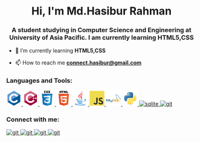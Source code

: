 <h1 align="center">Hi, I'm Md.Hasibur Rahman</h1>
<h3 align="center">A student studying in Computer Science and Engineering at University of Asia Pacific. I am currently learning HTML5,CSS</h3>



- 🌱 I’m currently learning **HTML5,CSS**

- 📫 How to reach me **connect.hasibur@gmail.com**



<h3 align="left">Languages and Tools:</h3>
<p align="left"> 
 <a href="https://www.cprogramming.com/" target="_blank"> <img src="https://raw.githubusercontent.com/devicons/devicon/master/icons/c/c-original.svg" alt="c" width="40" height="40"/> </a> 
  <a href="https://www.w3schools.com/cpp/" target="_blank"> <img src="https://raw.githubusercontent.com/devicons/devicon/master/icons/cplusplus/cplusplus-original.svg" alt="cplusplus" width="40" height="40"/> </a>
  <a href="https://www.w3schools.com/css/" target="_blank"> <img src="https://raw.githubusercontent.com/devicons/devicon/master/icons/css3/css3-original-wordmark.svg" alt="css3" width="40" height="40"/> </a> 
  <a href="https://www.w3.org/html/" target="_blank"> <img src="https://raw.githubusercontent.com/devicons/devicon/master/icons/html5/html5-original-wordmark.svg" alt="html5" width="40" height="40"/> </a>
  <a href="https://www.java.com" target="_blank"> <img src="https://raw.githubusercontent.com/devicons/devicon/master/icons/java/java-original.svg" alt="java" width="40" height="40"/> </a> 
  <a href="https://developer.mozilla.org/en-US/docs/Web/JavaScript" target="_blank"> <img src="https://raw.githubusercontent.com/devicons/devicon/master/icons/javascript/javascript-original.svg" alt="javascript" width="40" height="40"/> </a>
  <a href="https://www.mysql.com/" target="_blank"> <img src="https://raw.githubusercontent.com/devicons/devicon/master/icons/mysql/mysql-original-wordmark.svg" alt="mysql" width="40" height="40"/> </a> 
  <a href="https://www.python.org" target="_blank"> <img src="https://raw.githubusercontent.com/devicons/devicon/master/icons/python/python-original.svg" alt="python" width="40" height="40"/> </a>
  <a href="https://www.sqlite.org/" target="_blank"> <img src="https://www.vectorlogo.zone/logos/sqlite/sqlite-icon.svg" alt="sqlite" width="40" height="40"/> </a>
  <a href="https://git-scm.com/" target="_blank"> <img src="https://www.vectorlogo.zone/logos/git-scm/git-scm-icon.svg" alt="git" width="40" height="40"/> </a> </p>

<h3 align="left">Connect with me:</h3>
<p align="left">
<a href="https://twitter.com/h4s1bur" target="_blank"> <img src="https://i.postimg.cc/YSMkrtJ3/twitter-black.png" alt="git" width="40" height="40"/> </a>
 <a href="https://fb.com/h4sibur" target="_blank"> <img src="https://i.postimg.cc/RhFZMvJ8/facebook-letter-logo-black.png" alt="git" width="40" height="40"/> </a>
  <a href="https://instagram.com/has1bur" target="_blank"> <img src="https://i.postimg.cc/vZWg2HrL/instagram-logo-black.png" alt="git" width="40" height="40"/> </a>
  <a href="https://www.linkedin.com/in/hasibur-r/" target="_blank"> <img src="https://i.postimg.cc/CKh1vCLS/linkedin-logo-black.png" alt="git" width="40" height="40"/> </a>
<!--   
<a href="https://twitter.com/h4s1bur" target="blank"><img align="center" src="https://i.postimg.cc/rpWWMVSz/580b57fcd9996e24bc43c53e.png" alt="h4s1bur" height="40" width="40" /></a>
<a href="https://fb.com/h4sibur" target="blank"><img align="center" src="https://i.postimg.cc/JnVFzzvF/facebook-icon-transparent-background-4.png" alt="h4sibur" height="40" width="40" /></a>
<a href="https://instagram.com/has1bur" target="blank"><img align="center" src="https://i.postimg.cc/Gh7vjSL3/580b57fcd9996e24bc43c521.png" alt="has1bur" height="40" width="40" /></a>
  -->
</p>
